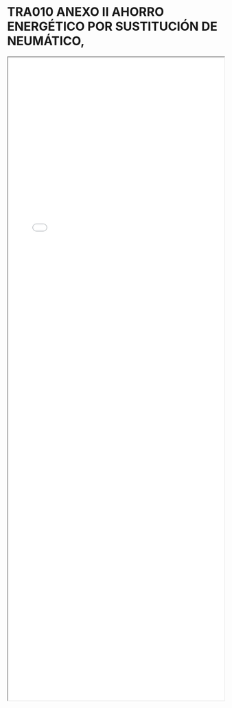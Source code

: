 
# TRA010 ANEXO II AHORRO ENERGÉTICO POR SUSTITUCIÓN DE NEUMÁTICO,

<iframe src="../TRA010 ANEXO II AHORRO ENERGÉTICO POR SUSTITUCIÓN DE NEUMÁTICO,.pdf" width="100%" height="1500px"></iframe>

